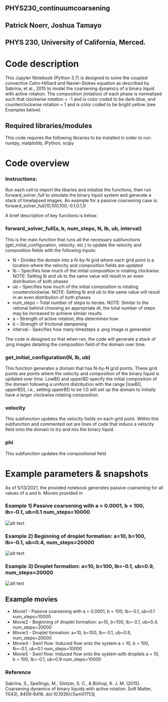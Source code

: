 ## PHYS230_continuumcoarsening
## Patrick Noerr, Joshua Tamayo
## PHYS 230, University of California, Merced.
# Code description 
This Jupyter Notebook (Python 3.7) is designed to solve the coupled convective Cahn-Hilliard and Navier-Stokes equation as described by Sabrina, et al., 2015 to model the coarsening dynamics of a binary liquid with active rotation.
The composition (rotation) of each phase is normalized such that clockwise rotation = -1 and is color coded to be dark-blue, and counterclockwise rotation = 1 and is color coded to be bright yellow (see Examples below)

## Required libraries/modules
This code requires the following libraries to be installed in order to run: numpy, matplotlib, IPython, scipy
# Code overview
### Instructions:
Run each cell to import the libaries and initalize the functions, then run forward_solver_full to simulate the binary liquid system and generate a stack of timelapsed images.
An example for a passive coarsening case is:
forward_solver_full(10,100,100,-0.1,0.1,1)

A brief description of key functions is below.

### forward_solver_full(a, b, num_steps, N, lb, ub, interval)
This is the main function that runs all the necessary subfunctions (get_initial_configuration, velocity, etc.) to update the velocity and composition fields with the following inputs:
*	N – Divides the domain into a N-by-N grid where each grid point is a location where the velocity and composition fields are updated
*	lb – Specifies how much of the initial composition is rotating clockwise. NOTE: Setting lb and ub to the same value will result in an even distribution of both phases
*	ub – Specifies how much of the initial composition is rotating counterclockwise. NOTE: Setting lb and ub to the same value will result in an even distribution of both phases
*	num_steps – Total number of steps to iterate. NOTE: Similar to the rational behind choosing an appropriate dt, the total number of steps may be increased to achieve similar results
*	a – Strength of active rotation, this determines how 
*	b – Strength of frictional dampening
*	interval - Specifies how many timesteps a .png image is generated

The code is designed so that when ran, the code will generate a stack of .png images detailing the composition field of the domain over time.

### get_initial_configuration(N, lb, ub)
This function generates a domain that has N-by-N grid points. These grid points are points where the velocity and composition of the binary liquid is updated over time. LowBD and upperBD specify the initial composition of the domain following a uniform distribution with the range [lowBD, upperBD], i.e., setting upperBD to be 1.0 will set up the domain to initially have a larger clockwise rotating composition.

### velocity
This subfunction updates the velocity fields on each grid point. Within this subfunction and commented out are lines of code that induce a velocity field onto the domain to try and mix the binary liquid.

### phi
This subfunction updates the compositional field

# Example parameters & snapshots
As of 5/13/2021, the provided notebook generates passive coarsening for all values of a and b. Movies provided in

### Example 1) Passive coarsening with a = 0.0001, b = 100, lb=-0.1, ub=0.1 num_steps=10000
![alt text](https://github.com/JtamayoGH/PHYS230_continuumcoarsening/blob/main/GitHubImg/0.0001_100_100.00000000001425.png?raw=true)

### Example 2) Beginning of droplet formation: a=10, b=100, lb=-0.1, ub=0.4, num_steps=20000
![alt text](https://github.com/JtamayoGH/PHYS230_continuumcoarsening/blob/main/GitHubImg/dropstart10_100.png?raw=true)

### Example 3) Droplet formation: a=10, b=100, lb=-0.1, ub=0.9, num_steps=20000
![alt text](https://github.com/JtamayoGH/PHYS230_continuumcoarsening/blob/main/GitHubImg/drop10_100.png?raw=true)

## Example movies
* Movie1 - Passive coarsening with a = 0.0001, b = 100, lb=-0.1, ub=0.1 num_steps=10000
* Movie2 - Beginning of droplet formation: a=10, b=100, lb=-0.1, ub=0.4, num_steps=20000
* Movie3 - Droplet formation: a=10, b=100, lb=-0.1, ub=0.9, num_steps=20000
* Movie4 - Swirl flow: Induced flow onto the system a = 10, b = 100, lb=-0.1, ub=0.1 num_steps=10000
* Movie5 - Swirl flow: Induced flow onto the system with droplets a = 10, b = 100, lb=-0.1, ub=0.9 num_steps=10000

### Reference
Sabrina, S., Spellings, M., Glotzer, S. C., & Bishop, K. J. M. (2015). Coarsening dynamics of binary liquids with active rotation. Soft Matter, 11(43), 8409–8416. doi:10.1039/c5sm01753j
